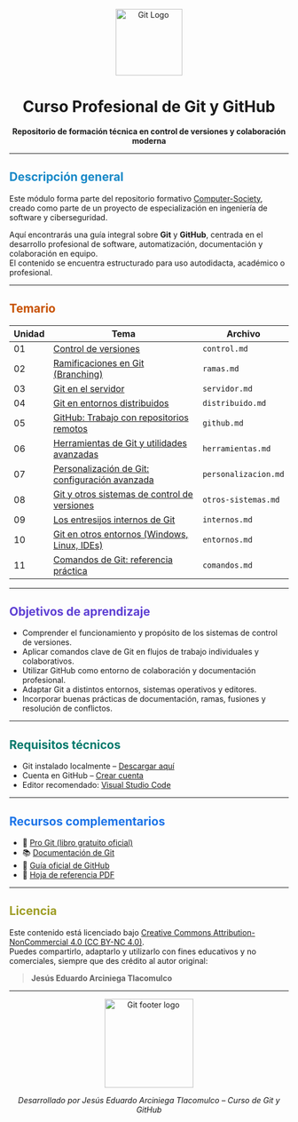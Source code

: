 <!-- Banner superior -->
<p align="center">
  <img src="https://git-scm.com/images/logos/downloads/Git-Icon-1788C.png" alt="Git Logo" width="120"/>
</p>

<h1 align="center">Curso Profesional de Git y GitHub</h1>
<p align="center"><strong>Repositorio de formación técnica en control de versiones y colaboración moderna</strong></p>

---

## <span style="color:#1788C7"><strong>Descripción general</strong></span>

Este módulo forma parte del repositorio formativo [Computer-Society](https://github.com/jearc/Computer-Society), creado como parte de un proyecto de especialización en ingeniería de software y ciberseguridad.  

Aquí encontrarás una guía integral sobre **Git** y **GitHub**, centrada en el desarrollo profesional de software, automatización, documentación y colaboración en equipo.  
El contenido se encuentra estructurado para uso autodidacta, académico o profesional.

---

## <span style="color:#C75100"><strong> Temario</strong></span>

| Unidad | Tema                                                                                  | Archivo |
|--------|----------------------------------------------------------------------------------------|---------|
| 01     | [Control de versiones](./control.md)                                                  | `control.md` |
| 02     | [Ramificaciones en Git (Branching)](./ramas.md)                                       | `ramas.md` |
| 03     | [Git en el servidor](./servidor.md)                                                   | `servidor.md` |
| 04     | [Git en entornos distribuidos](./distribuido.md)                                      | `distribuido.md` |
| 05     | [GitHub: Trabajo con repositorios remotos](./github.md)                               | `github.md` |
| 06     | [Herramientas de Git y utilidades avanzadas](./herramientas.md)                       | `herramientas.md` |
| 07     | [Personalización de Git: configuración avanzada](./personalizacion.md)                | `personalizacion.md` |
| 08     | [Git y otros sistemas de control de versiones](./otros-sistemas.md)                   | `otros-sistemas.md` |
| 09     | [Los entresijos internos de Git](./internos.md)                                       | `internos.md` |
| 10     | [Git en otros entornos (Windows, Linux, IDEs)](./entornos.md)                         | `entornos.md` |
| 11     | [Comandos de Git: referencia práctica](./comandos.md)                                 | `comandos.md` |

---

## <span style="color:#5D3FD3"><strong>Objetivos de aprendizaje</strong></span>

- Comprender el funcionamiento y propósito de los sistemas de control de versiones.
- Aplicar comandos clave de Git en flujos de trabajo individuales y colaborativos.
- Utilizar GitHub como entorno de colaboración y documentación profesional.
- Adaptar Git a distintos entornos, sistemas operativos y editores.
- Incorporar buenas prácticas de documentación, ramas, fusiones y resolución de conflictos.

---

## <span style="color:#00796B"><strong>Requisitos técnicos</strong></span>

- Git instalado localmente – [Descargar aquí](https://git-scm.com/downloads)
- Cuenta en GitHub – [Crear cuenta](https://github.com/join)
- Editor recomendado: [Visual Studio Code](https://code.visualstudio.com)

---

## <span style="color:#1A73E8"><strong>Recursos complementarios</strong></span>

- 📖 [Pro Git (libro gratuito oficial)](https://git-scm.com/book/en/v2)
- 📚 [Documentación de Git](https://git-scm.com/doc)
- 🧭 [Guía oficial de GitHub](https://docs.github.com/en)
- 🧾 [Hoja de referencia PDF](https://education.github.com/git-cheat-sheet-education.pdf)

---



## <span style="color:#9E9D24"><strong>Licencia</strong></span>

Este contenido está licenciado bajo [Creative Commons Attribution-NonCommercial 4.0 (CC BY-NC 4.0)](https://creativecommons.org/licenses/by-nc/4.0/).  
Puedes compartirlo, adaptarlo y utilizarlo con fines educativos y no comerciales, siempre que des crédito al autor original:

> **Jesús Eduardo Arciniega Tlacomulco**

---

<p align="center">
  <img src="https://upload.wikimedia.org/wikipedia/commons/thumb/e/e0/Git-logo.svg/1024px-Git-logo.svg.png" width="160" alt="Git footer logo"/>
</p>

<p align="center"><i>Desarrollado por Jesús Eduardo Arciniega Tlacomulco – Curso de Git y GitHub</i></p>


